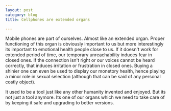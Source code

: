 ```yaml
---
layout: post
category: blog
title: Cellphones are extended organs

---
```


Mobile phones are part of ourselves. Almost like an extended organ. Proper
functioning of this organ is obviously important to us but more interestingly its 
important to emotional health people close to us. If it doesn't work for extended 
period of time, our temporary unreachability induces fear in closed ones. If the 
connection isn't right or our voices cannot be heard correctly, that induces 
irritation or frustration in closed ones. Buying a shinier one can even
be used to display our monetory health, hence playing a minor role in sexual
selection (although that can be said of any personal costly object).

It used to be a tool just like any other humanity invented and enjoyed. 
But its not just a tool anymore. Its one of our organs which we need to take care of
by keeping it safe and upgrading to better versions. 
